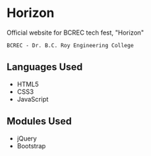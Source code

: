 # Horizon
Official website for BCREC tech fest, "Horizon"
```
BCREC - Dr. B.C. Roy Engineering College
```
## Languages Used
* HTML5
* CSS3
* JavaScript
## Modules Used
* jQuery
* Bootstrap
